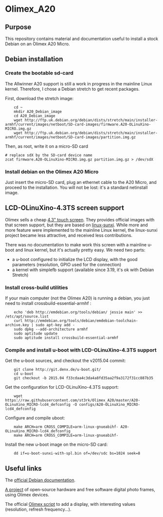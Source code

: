 # Olimex_A20

## Purpose

This repository contains material and documentation useful to install a stock Debian on an Olimex A20 Micro.

## Debian installation

### Create the bootable sd-card

The Allwinner A20 support is still a work in progress in the mainline Linux kernel. Therefore, I chose a Debian stretch to get recent packages.

First, download the stretch image:

		cd ~
		mkdir A20_Debian_image
		cd A20_Debian_image
		wget http://ftp.uk.debian.org/debian/dists/stretch/main/installer-armhf/current/images/netboot/SD-card-images/firmware.A20-OLinuXino-MICRO.img.gz
		wget http://ftp.uk.debian.org/debian/dists/stretch/main/installer-armhf/current/images/netboot/SD-card-images/partition.img.gz

Then, as root, write it on a micro-SD card

    # replace sdX by the SD-card device name
    zcat firmware.A20-OLinuXino-MICRO.img.gz partition.img.gz > /dev/sdX

### Install debian on the Olimex A20 Micro

Just insert the micro-SD card, plug an ethernet cable to the A20 Micro, and proceed to the installation. You will not be lost: it's a standard netinstall image.

## LCD-OLinuXino-4.3TS screen support

Olimex sells a cheap [4.3" touch screen](https://www.olimex.com/Products/OLinuXino/LCD/LCD-OLinuXino-4.3TS/open-source-hardware). They provides official images with that screen support, but they are based on [linux-sunxi](http://linux-sunxi.org). While more and more feature were implemented to the mainline Linux kernel, the linux-sunxi project became less attractive, and received less contributions.

There was no documentation to make work this screen with a mainline u-boot and linux kernel, but it's actually pretty easy. We need two parts:
* a u-boot configured to initialize the LCD display, with the good parameters (resolution, GPIO used for the connection)
* a kernel with simplefb support (available since 3.19, it's ok with Debian Stretch)

### Install cross-build utilities

If your main computer (not the Olimex A20) is running a debian, you just need to install crossbuild-essential-armhf :

		echo 'deb http://emdebian.org/tools/debian/ jessie main' >> /etc/apt/source.list
		curl http://emdebian.org/tools/debian/emdebian-toolchain-archive.key | sudo apt-key add -
		sudo dpkg --add-architecture armhf
		sudo aptitude update
		sudo aptitude install crossbuild-essential-armhf

### Compile and install u-boot with LCD-OLinuXino-4.3TS support

Get the u-boot sources, and checkout the v2015.04 commit:

		git clone http://git.denx.de/u-boot.git/
		cd u-boot
		git checkout -b 2015.04 f33cdaa4c3da4a8fd35aa2f9a3172f31cc887b35

Get the configuration for LCD-OLinuXino-4.3TS support:

		wget https://raw.githubusercontent.com/st3rk/Olimex_A20/master/A20-OLinuXino_MICRO-lcd4_defconfig -O configs/A20-OLinuXino_MICRO-lcd4_defconfig

Configure and compile uboot:

		make ARCH=arm CROSS_COMPILE=arm-linux-gnueabihf- A20-OLinuXino_MICRO-lcd4_defconfig
		make ARCH=arm CROSS_COMPILE=arm-linux-gnueabihf-

Install the new u-boot image on the micro-SD card:

		dd if=u-boot-sunxi-with-spl.bin of=/dev/sdc bs=1024 seek=8

## Useful links

The [official Debian documentation](https://wiki.debian.org/InstallingDebianOn/Allwinner#u-boot-ahci-support).

[A project](http://karme.de/prisirah/) of open-source hardware and free software digital photo frames, using Olimex devices.

The official [Olimex script](https://github.com/OLIMEX/OLINUXINO/blob/master/SOFTWARE/A20/A20-build/change_display_olimex_A20.sh) to add a display, with interesting values (resolution, refresh frequency...).
